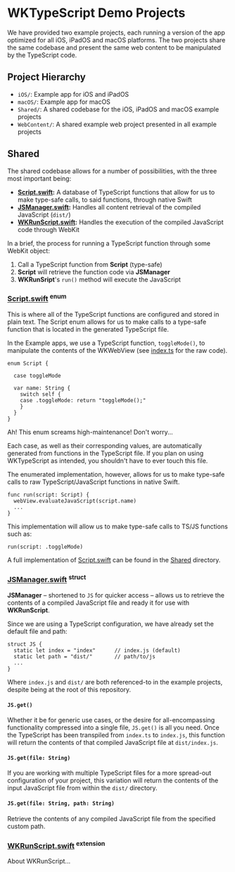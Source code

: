 # WKTypeScript Demo Projects


We have provided two example projects, each running a version of the app optimized for all iOS, iPadOS and macOS platforms. The two projects share the same codebase and present the same web content to be manipulated by the TypeScript code.

## Project Hierarchy
- `iOS/`: Example app for iOS and iPadOS
- `macOS/`: Example app for macOS
- `Shared/`: A shared codebase for the iOS, iPadOS and macOS example projects
- `WebContent/`: A shared example web project presented in all example projects

## Shared
The shared codebase allows for a number of possibilities, with the three most important being:

- **[Script.swift](Shared/Script.swift):** A database of TypeScript functions that allow for us to make type-safe calls, to said functions, through native Swift
- **[JSManager.swift](Shared/WebKit/JSManager.swift):** Handles all content retrieval of the compiled JavaScript (`dist/`)
- **[WKRunScript.swift](Shared/WebKit/WKRunScript):** Handles the execution of the compiled JavaScript code through WebKit

In a brief, the process for running a TypeScript function through some WebKit object:

1. Call a TypeScript function from **Script** (type-safe)
2. **Script** will retrieve the function code via **JSManager**
3. **WKRunSript**'s `run()` method will execute the JavaScript

### [Script.swift](Shared/Script.swift) <sup>enum</sup>
This is where all of the TypeScript functions are configured and stored in plain text. The Script enum allows for us to make calls to a type-safe function that is located in the generated TypeScript file.

In the Example apps, we use a TypeScript function, `toggleMode()`, to manipulate the contents of the WKWebView (see [index.ts](https://github.com/inter-ops/WKTypeScript/blob/main/src/index.ts) for the raw code).

```
enum Script {
    
  case toggleMode
  
  var name: String {
    switch self {
    case .toggleMode: return "toggleMode();"
    }
  }
}
```

Ah! This enum screams high-maintenance! Don't worry...

Each case, as well as their corresponding values, are automatically generated from functions in the TypeScript file. If you plan on using WKTypeScript as intended, you shouldn't have to ever touch this file.

The enumerated implementation, however, allows for us to make type-safe calls to raw TypeScript/JavaScript functions in native Swift.

```
func run(script: Script) {
  webView.evaluateJavaScript(script.name)
  ...
}
```
This implementation will allow us to make type-safe calls to TS/JS functions such as:

```
run(script: .toggleMode)
```

A full implementation of [Script.swift](Shared/Script.swift) can be found in the [Shared](Shared/) directory.

### [JSManager.swift](Shared/WebKit/JSManager.swift) <sup>struct</sup>
**JSManager** – shortened to `JS` for quicker access – allows us to retrieve the contents of a compiled JavaScript file and ready it for use with **WKRunScript**.

Since we are using a TypeScript configuration, we have already set the default file and path:

```
struct JS {
  static let index = "index"      // index.js (default)
  static let path = "dist/"       // path/to/js
  ...
}
```
Where `index.js` and `dist/` are both referenced-to in the example projects, despite being at the root of this repository.

#### `JS.get()`

Whether it be for generic use cases, or the desire for all-encompassing functionality compressed into a single file, `JS.get()` is all you need. Once the TypeScript has been transpiled from `index.ts` to `index.js`, this function will return the contents of that compiled JavaScript file at `dist/index.js`.

#### `JS.get(file: String)`
If you are working with multiple TypeScript files for a more spread-out configuration of your project, this variation will return the contents of the input JavaScript file from within the `dist/` directory.

#### `JS.get(file: String, path: String)`
Retrieve the contents of any compiled JavaScript file from the specified custom path.

### [WKRunScript.swift](Shared/WebKit/WKRunScript.swift) <sup>extension</sup>
About WKRunScript...
